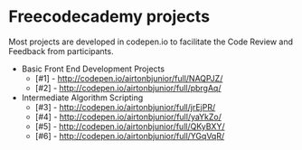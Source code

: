 # Freecodecademy projects

Most projects are developed in codepen.io to facilitate the Code Review and Feedback from participants.

* Basic Front End Development Projects
  * [#1] - http://codepen.io/airtonbjunior/full/NAQPJZ/
  * [#2] - http://codepen.io/airtonbjunior/full/pbrgAq/
* Intermediate Algorithm Scripting
  * [#3] - http://codepen.io/airtonbjunior/full/jrEjPR/
  * [#4] - http://codepen.io/airtonbjunior/full/yaYkZo/
  * [#5] - http://codepen.io/airtonbjunior/full/QKyBXY/
  * [#6] - http://codepen.io/airtonbjunior/full/YGqVqR/
